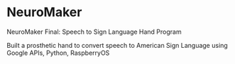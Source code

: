 # NeuroMaker
NeuroMaker Final: Speech to Sign Language Hand Program


Built a prosthetic hand to convert speech to American Sign Language using Google APIs, Python, RaspberryOS
